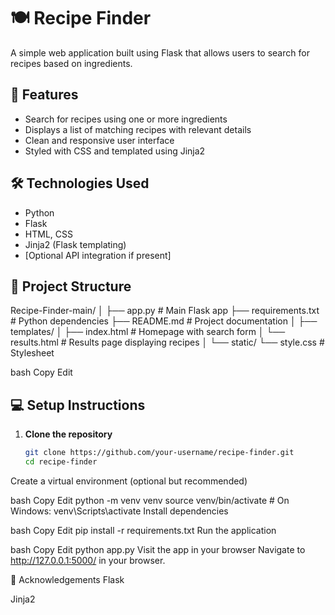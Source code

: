 # 🍽️ Recipe Finder

A simple web application built using Flask that allows users to search for recipes based on ingredients.

## 🚀 Features

- Search for recipes using one or more ingredients
- Displays a list of matching recipes with relevant details
- Clean and responsive user interface
- Styled with CSS and templated using Jinja2

## 🛠️ Technologies Used

- Python
- Flask
- HTML, CSS
- Jinja2 (Flask templating)
- [Optional API integration if present]

## 📂 Project Structure

Recipe-Finder-main/
│
├── app.py # Main Flask app
├── requirements.txt # Python dependencies
├── README.md # Project documentation
│
├── templates/
│ ├── index.html # Homepage with search form
│ └── results.html # Results page displaying recipes
│
└── static/
└── style.css # Stylesheet

bash
Copy
Edit

## 💻 Setup Instructions

1. **Clone the repository**  
   ```bash
   git clone https://github.com/your-username/recipe-finder.git
   cd recipe-finder
Create a virtual environment (optional but recommended)

bash
Copy
Edit
python -m venv venv
source venv/bin/activate  # On Windows: venv\Scripts\activate
Install dependencies

bash
Copy
Edit
pip install -r requirements.txt
Run the application

bash
Copy
Edit
python app.py
Visit the app in your browser
Navigate to http://127.0.0.1:5000/ in your browser.



🙌 Acknowledgements
Flask

Jinja2

